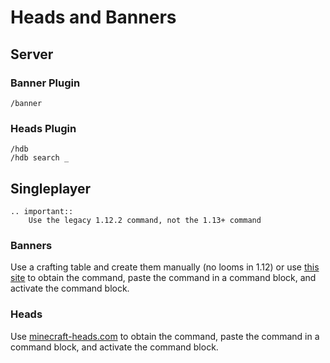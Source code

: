 # Heads and Banners

## Server

### Banner Plugin
```
/banner
```

### Heads Plugin
```
/hdb
/hdb search _
```

## Singleplayer
```eval_rst
.. important:: 
    Use the legacy 1.12.2 command, not the 1.13+ command
```

### Banners
Use a crafting table and create them manually (no looms in 1.12) or use [this site](https://www.needcoolshoes.com/banner) to obtain the command, paste the command in a command block, and activate the command block.

### Heads
Use [minecraft-heads.com](https://minecraft-heads.com/) to obtain the command, paste the command in a command block, and activate the command block.